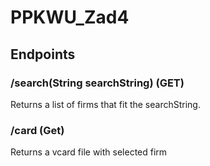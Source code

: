 # PPKWU_Zad4

## Endpoints

### /search(String searchString)  (GET)

Returns a list of firms that fit the searchString.


### /card (Get)

Returns a vcard file with selected firm
